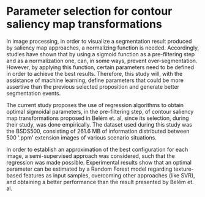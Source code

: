 # Parameter selection for contour saliency map transformations

In image processing, in order to visualize a segmentation result produced by saliency map approaches, a normalizing function is needed. Accordingly, studies have shown that by using a sigmoid function as a pre-filtering step and as a normalization one, can, in some ways, prevent over-segmentation. However, by applying this function, certain parameters need to be defined in order to achieve the best results. Therefore, this study will, with the assistance of machine learning, define parameters that could be more assertive than the previous selected proposition and generate better segmentation events.

The current study proposes the use of regression algorithms to obtain optimal sigmoidal parameters, in the pre-filtering step, of contour saliency map transformations proposed in Belém et. al, since its selection, during their study, was done empirically. The dataset used during this study was the BSDS500, consisting of 261.6 MB of information distributed between 500 '.ppm' extension images of various scenario situations.

In order to establish an approximation of the best configuration for each image, a semi-supervised approach was considered, such that the regression was made possible. Experimental results show that an optimal parameter can be estimated by a Random Forest model regarding texture-based features as input samples, overcoming other approaches (like SVR), and obtaining a better performance than the result presented by Belém et. al.
